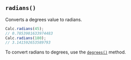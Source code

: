 ## `radians()`

Converts a degrees value to radians.

```javascript
Calc.radians(45);
// 0.7853981633974483
Calc.radians(180);
// 3.141592653589793
```

To convert radians to degrees, use the [`degrees()`](/calc/docs/degrees/) method.

